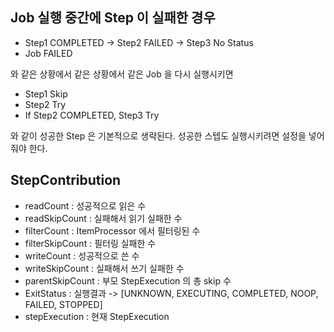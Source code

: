 ## Job 실행 중간에 Step 이 실패한 경우 

- Step1 COMPLETED -> Step2 FAILED -> Step3 No Status
- Job FAILED

와 같은 상황에서 같은 상황에서 같은 Job 을 다시 실행시키면

- Step1 Skip
- Step2 Try
- If Step2 COMPLETED, Step3 Try

와 같이 성공한 Step 은 기본적으로 생략된다. 성공한 스텝도 실행시키려면 설정을 넣어줘야 한다. 

## StepContribution

- readCount : 성공적으로 읽은 수
- readSkipCount : 실패해서 읽기 실패한 수
- filterCount : ItemProcessor 에서 필터링된 수
- filterSkipCount : 필터링 실패한 수
- writeCount : 성공적으로 쓴 수
- writeSkipCount : 실패해서 쓰기 실패한 수
- parentSkipCount : 부모 StepExecution 의 총 skip 수
- ExitStatus : 실행결과 -> [UNKNOWN, EXECUTING, COMPLETED, NOOP, FAILED, STOPPED]
- stepExecution : 현재 StepExecution
